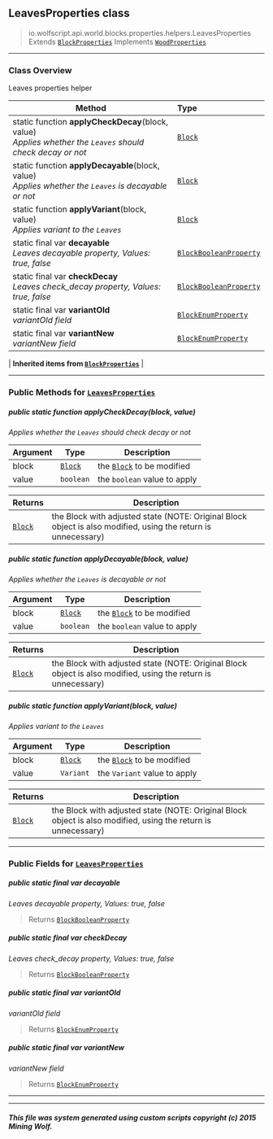 ## LeavesProperties __class__

>io.wolfscript.api.world.blocks.properties.helpers.LeavesProperties
>Extends [`BlockProperties`](BlockProperties.md)
>Implements [`WoodProperties`](WoodProperties.md)

---

### Class Overview

Leaves properties helper

Method | Type   
--- | :--- 
static function __applyCheckDecay__(block, value) <br> _Applies whether the `Leaves` should check decay or not_ | [`Block`](../../Block.md)
static function __applyDecayable__(block, value) <br> _Applies whether the `Leaves` is decayable or not_ | [`Block`](../../Block.md)
static function __applyVariant__(block, value) <br> _Applies variant to the `Leaves`_ | [`Block`](../../Block.md)
static final var __decayable__ <br> _Leaves decayable property, Values: true, false_ | [`BlockBooleanProperty`](../BlockBooleanProperty.md)
static final var __checkDecay__ <br> _Leaves check_decay property, Values: true, false_ | [`BlockBooleanProperty`](../BlockBooleanProperty.md)
static final var __variantOld__ <br> _variantOld field_ | [`BlockEnumProperty`](../BlockEnumProperty.md)
static final var __variantNew__ <br> _variantNew field_ | [`BlockEnumProperty`](../BlockEnumProperty.md)
 |
__Inherited items from [`BlockProperties`](BlockProperties.md)__ |





---


### Public Methods for [`LeavesProperties`](LeavesProperties.md)

##### <a id='applycheckdecay'></a>public static function __applyCheckDecay__(block, value)

_Applies whether the `Leaves` should check decay or not_

Argument | Type | Description  
--- | --- | --- 
block | [`Block`](../../Block.md) | the [`Block`](../../Block.md) to be modified
value | `boolean` | the `boolean` value to apply

Returns | Description
--- | --- 
[`Block`](../../Block.md) | the Block with adjusted state (NOTE: Original Block object is also modified, using the return is unnecessary)


##### <a id='applydecayable'></a>public static function __applyDecayable__(block, value)

_Applies whether the `Leaves` is decayable or not_

Argument | Type | Description  
--- | --- | --- 
block | [`Block`](../../Block.md) | the [`Block`](../../Block.md) to be modified
value | `boolean` | the `boolean` value to apply

Returns | Description
--- | --- 
[`Block`](../../Block.md) | the Block with adjusted state (NOTE: Original Block object is also modified, using the return is unnecessary)


##### <a id='applyvariant'></a>public static function __applyVariant__(block, value)

_Applies variant to the `Leaves`_

Argument | Type | Description  
--- | --- | --- 
block | [`Block`](../../Block.md) | the [`Block`](../../Block.md) to be modified
value | `Variant` | the `Variant` value to apply

Returns | Description
--- | --- 
[`Block`](../../Block.md) | the Block with adjusted state (NOTE: Original Block object is also modified, using the return is unnecessary)


---

### Public Fields for [`LeavesProperties`](LeavesProperties.md)

##### <a id='decayable'></a>public static final var __decayable__

_Leaves decayable property, Values: true, false_

>Returns
>  [`BlockBooleanProperty`](../BlockBooleanProperty.md)

##### <a id='checkdecay'></a>public static final var __checkDecay__

_Leaves check_decay property, Values: true, false_

>Returns
>  [`BlockBooleanProperty`](../BlockBooleanProperty.md)

##### <a id='variantold'></a>public static final var __variantOld__

_variantOld field_

>Returns
>  [`BlockEnumProperty`](../BlockEnumProperty.md)

##### <a id='variantnew'></a>public static final var __variantNew__

_variantNew field_

>Returns
>  [`BlockEnumProperty`](../BlockEnumProperty.md)

---


---


##### This file was system generated using custom scripts copyright (c) 2015 Mining Wolf.
	

